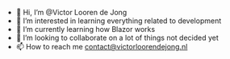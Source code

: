 - 👋 Hi, I’m @Victor Looren de Jong
- 👀 I’m interested in learning everything related to development
- 🌱 I’m currently learning how Blazor works
- 💞️ I’m looking to collaborate on a lot of things not decided yet
- 📫 How to reach me contact@victorloorendejong.nl

<!---
VLoorenDeJong/VLoorenDeJong is a ✨ special ✨ repository because its `README.md` (this file) appears on your GitHub profile.
You can click the Preview link to take a look at your changes.
--->
